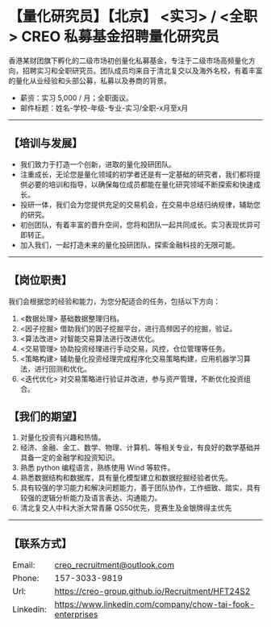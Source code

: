<meta http-equiv='cache-control' content='no-cache'> 
<meta http-equiv='expires' content='0'> 
<meta http-equiv='pragma' content='no-cache'>

# 【量化研究员】【北京】 <实习> / <全职> CREO 私募基金招聘量化研究员

香港某财团旗下孵化的二级市场初创量化私募基金，专注于二级市场高频量化方向，招聘实习和全职研究员。团队成员均来自于清北复交以及海外名校，有着丰富的量化从业经验和头部公募，私募以及券商的背景。
- 薪资：实习 5,000 / 月；全职面议。
- 邮件标题：姓名-学校-年级-专业-实习/全职-x月至x月

---

## 【培训与发展】
- 我们致力于打造一个创新，进取的量化投研团队。
- 注重成长，无论您是量化领域的初学者还是有一定基础的研究者，我们都将提供必要的培训和指导，以确保每位成员都能在量化研究领域不断探索和快速成长。
- 投研一体，我们会为您提供充足的交易机会，在交易中总结归纳规律，辅助您的研究。
- 初创团队，有着丰富的晋升空间，您将和团队一起共同成长。实习表现优异可即转正。
- 加入我们，一起打造未来的量化投研团队，探索金融科技的无限可能。

---

## 【岗位职责】
我们会根据您的经验和能力，为您分配适合的任务，包括以下方向：
1. <数据处理> 基础数据整理归档。
2. <因子挖掘> 借助我们的因子挖掘平台，进行高频因子的挖掘，验证。
3. <算法改进> 对智能交易算法进行改进优化。
4. <交易管理> 协助投资经理进行手动交易，风控，仓位管理等任务。
5. <策略构建> 辅助量化投资经理完成程序化交易策略构建，应用机器学习算法，进行回测和优化。
6. <迭代优化> 对交易策略进行验证并改进，参与资产管理，不断优化投资组合。

## 【我们的期望】
1. 对量化投资有兴趣和热情。
2. 经济、金融、金工、数学、物理、计算机、等相关专业，有良好的数学基础并具备一定的金融学和投资知识。
3. 熟悉 python 编程语言，熟练使用 Wind 等软件。
4. 熟悉数据结构和数据库，具有量化模型建立和数据挖掘经验者优先。
5. 具有较强的学习能力和解决问题能力，善于团队协作，工作细致、踏实，具有较强的逻辑分析能力及语言表达、沟通能力。
6. 清北复交人中科大浙大常青藤 QS50优先，竞赛生及金银牌得主优先

---

## 【联系方式】

<table class="contact" style="border-collapse: collapse; border: none;">
  <tbody style="border: none;">
    <tr style="border: none;">
      <td style="border: none;">Email:</td>
      <td style="border: none;">
        <a href="mailto:creo_recruitment@outlook.com">creo_recruitment@outlook.com</a>
      </td>
    </tr>
    <tr style="border: none;">
      <td style="border: none;">Phone:</td>
      <td style="border: none;">157-3033-9819</td>
    </tr>
    <tr style="border: none;">
      <td style="border: none;">Url:</td>
      <td style="border: none;">
        <a href="https://creo-group.github.io/Recruitment/HFT24S2">https://creo-group.github.io/Recruitment/HFT24S2</a>
      </td>
    </tr>
    <tr style="border: none;">
      <td style="border: none;">Linkedin:</td>
      <td style="border: none;">
        <a href="https://www.linkedin.com/company/chow-tai-fook-enterprises">https://www.linkedin.com/company/chow-tai-fook-enterprises</a>
      </td>
    </tr>
  </tbody>
</table>
